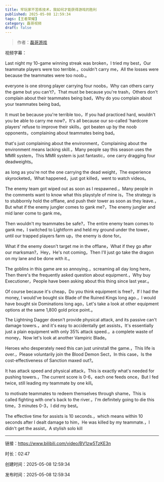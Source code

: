```yaml
---
title: 牢玩家不苦练技术，我如何才能获得游戏的胜利
published: 2025-05-08 12:59:34
tags: [王者荣耀]
category: 磊哥视频
draft: false
---
```



> 作者：[磊哥游戏](https://space.bilibili.com/268941858?spm_id_from=333.788.upinfo.head.click)

视频字幕：

Last night my 10-game winning streak was broken，I tried my best，Our teammate players were too terrible.，couldn't carry me，All the losses were because the teammates were too noob.。

everyone is one strong player carrying four noobs，Why can others carry the game but you can't?，That must be because you're trash，Others don't complain about their teammates being bad，Why do you complain about your teammates being bad。

It must be because you're terrible too，If you had practiced hard, wouldn't you be able to carry me now?，It's all because our so-called 'hardcore players' refuse to improve their skills，got beaten up by the noob opponents，complaining about teammates being bad。

that's just complaining about the environment，Complaining about the environment means lacking skill.，Many people say this season uses the MMR system，This MMR system is just fantastic，one carry dragging four deadweights。

as long as you're not the one carrying the dead weight，The experience skyrocketed，What happened，just got killed，went to watch videos。

The enemy team got wiped out as soon as I respawned.，Many people in the comments want to know what this playstyle of mine is，The strategy is to stubbornly hold the offlane, and push their tower as soon as they leave.，But what if the enemy jungler comes to gank me?，The enemy jungler and mid laner come to gank me。

Then wouldn't my teammates be safe?，The entire enemy team comes to gank me，I switched to Lightform and held my ground under the tower，until our trapped players farm up，the enemy is done for。

What if the enemy doesn't target me in the offlane，What if they go after our marksman?，Hey，He's not coming，Then I'll just go take the dragon on my lane and be done with it.。

The goblins in this game are so annoying.，screaming all day long here，Then there's the frequently asked question about equipment.，Why buy Executioner，People have been asking about this thing since last year.。

Of course because it's cheap，Do you think equipment is free?，If I had the money, I would've bought six Blade of the Ruined Kings long ago.，I would have bought six Dominations long ago，Let's take a look at other equipment options at the same 1,800 gold price point.。

The Lightning Dagger doesn't provide physical attack, and its passive can't damage towers.，and it's easy to accidentally get assists，It's essentially just a plain equipment with only 35% attack speed.，a complete waste of money，Now let's look at another Vampiric Blade。

Heroes who desperately need this can just uninstall the game.，This life is over.，Please voluntarily join the Blood Demon Sect，In this case，Is the cost-effectiveness of Sanction maxed out?。

It has attack speed and physical attack，This is exactly what's needed for pushing towers.，The current score is 0-6，each one feeds once，But I fed twice, still leading my teammate by one kill。

to motivate teammates to redeem themselves through shame，This is called fighting with one's back to the river.，I'm definitely going to die this time，3 minutes 0-3，I did my best。

The effective time for assists is 10 seconds.，which means within 10 seconds after I dealt damage to him，He was killed by my teammate.，I didn't get the assist，A stylish solo kill

---

链接：https://www.bilibili.com/video/BV1zw5TzKE3n

时长：02:47

创建时间：2025-05-08 12:59:34

发布时间：2025-05-08 12:59:34
